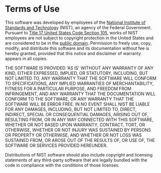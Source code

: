 # Terms of Use

This software was developed by employees of the
[National Institute of Standards and Technology][_nist]
(NIST), an agency of the Federal Government. Pursuant to
[Title 17 United States Code Section 105][_copy], works of NIST employees are
not subject to copyright protection in the United States and are considered to
be in the [public domain][_pubd]. Permission to freely use, copy, modify, and distribute
this software and its documentation without fee is hereby granted, provided that
this notice and disclaimer of warranty appears in all copies.

THE SOFTWARE IS PROVIDED 'AS IS' WITHOUT ANY WARRANTY OF ANY KIND, EITHER
EXPRESSED, IMPLIED, OR STATUTORY, INCLUDING, BUT NOT LIMITED TO, ANY WARRANTY
THAT THE SOFTWARE WILL CONFORM TO SPECIFICATIONS, ANY IMPLIED WARRANTIES OF
MERCHANTABILITY, FITNESS FOR A PARTICULAR PURPOSE, AND FREEDOM FROM INFRINGEMENT,
AND ANY WARRANTY THAT THE DOCUMENTATION WILL CONFORM TO THE SOFTWARE, OR ANY
WARRANTY THAT THE SOFTWARE WILL BE ERROR FREE. IN NO EVENT SHALL NIST BE LIABLE
FOR ANY DAMAGES, INCLUDING, BUT NOT LIMITED TO, DIRECT, INDIRECT, SPECIAL OR
CONSEQUENTIAL DAMAGES, ARISING OUT OF, RESULTING FROM, OR IN ANY WAY CONNECTED
WITH THIS SOFTWARE, WHETHER OR NOT BASED UPON WARRANTY, CONTRACT, TORT, OR
OTHERWISE, WHETHER OR NOT INJURY WAS SUSTAINED BY PERSONS OR PROPERTY OR
OTHERWISE, AND WHETHER OR NOT LOSS WAS SUSTAINED FROM, OR AROSE OUT OF THE
RESULTS OF, OR USE OF, THE SOFTWARE OR SERVICES PROVIDED HEREUNDER.

Distributions of NIST software should also include copyright and licensing
statements of any third-party software that are legally bundled with the code
in compliance with the conditions of those licenses.

[_copy]: https://www.copyright.gov/title17/92chap1.html#105
[_nist]: https://www.nist.gov
[_pubd]: https://www.copyright.gov/help/faq-definitions.html#public_domain
